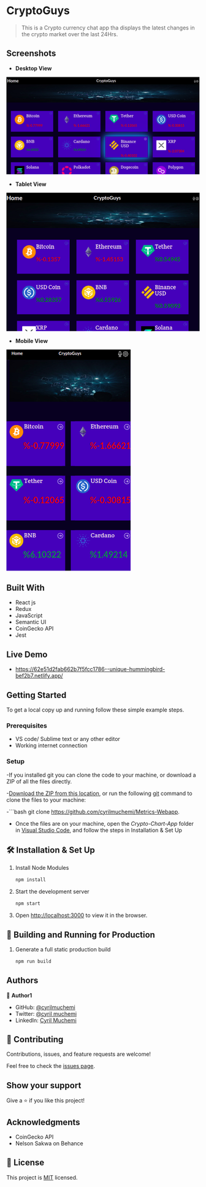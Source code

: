 # CryptoGuys

> This is a Crypto currency chat app tha displays
   the latest changes in the crypto market over the last 24Hrs.

## Screenshots

- **Desktop View**

![Desktop](./screenshot/cryptodesktop.png)


- **Tablet View**

![Tablet](./screenshot/cryptotablet.png)


- **Mobile View**

![Mobile](./screenshot/cryptomobile.png)


## Built With

- React js
- Redux
- JavaScript
- Semantic UI
- CoinGecko API
- Jest

## Live Demo

- https://62e51d2fab662b7f5fcc1786--unique-hummingbird-bef2b7.netlify.app/


## Getting Started

To get a local copy up and running follow these simple example steps.

### Prerequisites

- VS code/ Sublime text or any other editor
- Working internet connection

### Setup

-If you installed git you can clone the code to your machine, or download a ZIP of all the files directly.

-[Download the ZIP from this location](https://github.com/cyrilmuchemi/Metrics-Webapp), or run the following [git](https://git-scm.com/downloads) command to clone the files to your machine:

-```bash
git clone https://github.com/cyrilmuchemi/Metrics-Webapp. 

- Once the files are on your machine, open the _Crypto-Chart-App_ folder in [Visual Studio Code](https://code.visualstudio.com/), and follow the steps in Installation & Set Up


## 🛠 Installation & Set Up

1. Install Node Modules

   ```sh
   npm install

2. Start the development server

   ```sh
   npm start

3. Open [http://localhost:3000](http://localhost:3000) to view it in the browser.


## 🚀 Building and Running for Production

1. Generate a full static production build

    ```sh
   npm run build
   
   
## Authors

👤 **Author1**

- GitHub: [@cyrilmuchemi](https://github.com/cyrilmuchemi)
- Twitter: [@cyril muchemi](https://twitter.com/cyrilmuchemi)
- LinkedIn: [Cyril Muchemi](https://linkedin.com/in/cyrilmuchemi)


## 🤝 Contributing

Contributions, issues, and feature requests are welcome!

Feel free to check the [issues page](../../issues/).

## Show your support

Give a ⭐️ if you like this project!

## Acknowledgments

- CoinGecko API
- Nelson Sakwa on Behance

## 📝 License

This project is [MIT](./MIT.md) licensed.
